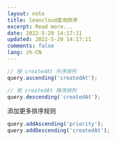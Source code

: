 ```yaml
---
layout: note
title: leancloud查询排序
excerpt: Read more...
date: 2022-5-29 14:17:11
updated: 2022-5-29 14:17:11
comments: false
lang: zh-CN
---
```


```js
// 按 createdAt 升序排列
query.ascending('createdAt');

// 按 createdAt 降序排列
query.descending('createdAt');
```

添加更多排序规则

```js
query.addAscending('priority');
query.addDescending('createdAt');
```
  